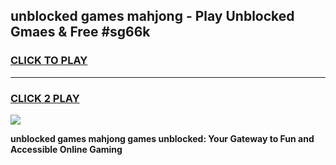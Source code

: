 
## unblocked games mahjong - Play Unblocked Gmaes & Free #sg66k
<h3>
<a href="https://premium.freeplayer.one?title=unblocked_games_mahjong&ref=01M">CLICK TO PLAY</a></h3>
<hr>

<h3>
<a href="https://premium.freeplayer.one?title=unblocked_games_mahjong&ref=01M">CLICK 2 PLAY</a>
  
</h3>

<a href="https://premium.freeplayer.one?title=unblocked_games_mahjong&ref=01M"><img src="https://clearcache.store/games.png"></a>


**unblocked games mahjong games unblocked: Your Gateway to Fun and Accessible Online Gaming**
